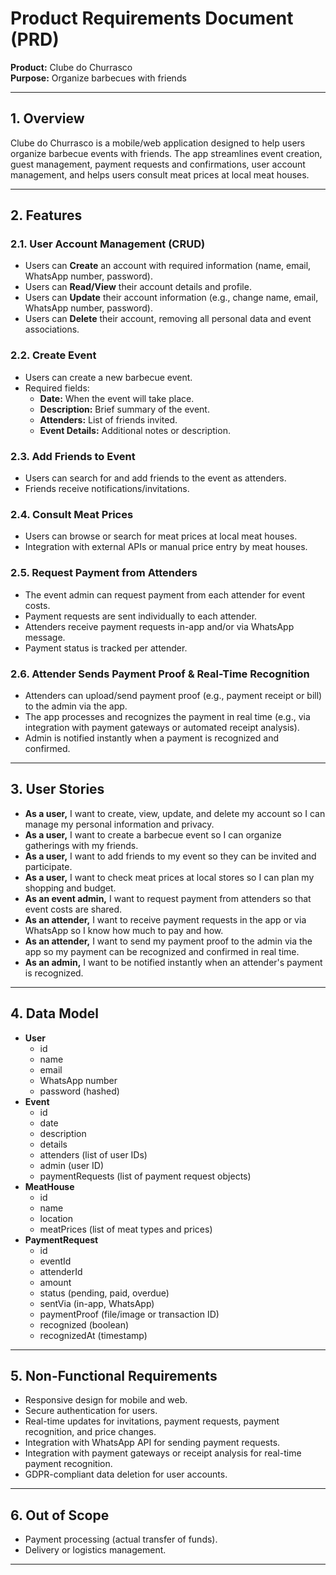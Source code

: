 # Product Requirements Document (PRD)  
**Product:** Clube do Churrasco  
**Purpose:** Organize barbecues with friends

---

## 1. Overview

Clube do Churrasco is a mobile/web application designed to help users organize barbecue events with friends. The app streamlines event creation, guest management, payment requests and confirmations, user account management, and helps users consult meat prices at local meat houses.

---

## 2. Features

### 2.1. User Account Management (CRUD)
- Users can **Create** an account with required information (name, email, WhatsApp number, password).
- Users can **Read/View** their account details and profile.
- Users can **Update** their account information (e.g., change name, email, WhatsApp number, password).
- Users can **Delete** their account, removing all personal data and event associations.

### 2.2. Create Event
- Users can create a new barbecue event.
- Required fields:  
  - **Date:** When the event will take place.  
  - **Description:** Brief summary of the event.  
  - **Attenders:** List of friends invited.  
  - **Event Details:** Additional notes or description.

### 2.3. Add Friends to Event
- Users can search for and add friends to the event as attenders.
- Friends receive notifications/invitations.

### 2.4. Consult Meat Prices
- Users can browse or search for meat prices at local meat houses.
- Integration with external APIs or manual price entry by meat houses.

### 2.5. Request Payment from Attenders
- The event admin can request payment from each attender for event costs.
- Payment requests are sent individually to each attender.
- Attenders receive payment requests in-app and/or via WhatsApp message.
- Payment status is tracked per attender.

### 2.6. Attender Sends Payment Proof & Real-Time Recognition
- Attenders can upload/send payment proof (e.g., payment receipt or bill) to the admin via the app.
- The app processes and recognizes the payment in real time (e.g., via integration with payment gateways or automated receipt analysis).
- Admin is notified instantly when a payment is recognized and confirmed.

---

## 3. User Stories

- **As a user,** I want to create, view, update, and delete my account so I can manage my personal information and privacy.
- **As a user,** I want to create a barbecue event so I can organize gatherings with my friends.
- **As a user,** I want to add friends to my event so they can be invited and participate.
- **As a user,** I want to check meat prices at local stores so I can plan my shopping and budget.
- **As an event admin,** I want to request payment from attenders so that event costs are shared.
- **As an attender,** I want to receive payment requests in the app or via WhatsApp so I know how much to pay and how.
- **As an attender,** I want to send my payment proof to the admin via the app so my payment can be recognized and confirmed in real time.
- **As an admin,** I want to be notified instantly when an attender's payment is recognized.

---

## 4. Data Model

- **User**
  - id
  - name
  - email
  - WhatsApp number
  - password (hashed)
- **Event**
  - id
  - date
  - description
  - details
  - attenders (list of user IDs)
  - admin (user ID)
  - paymentRequests (list of payment request objects)
- **MeatHouse**
  - id
  - name
  - location
  - meatPrices (list of meat types and prices)
- **PaymentRequest**
  - id
  - eventId
  - attenderId
  - amount
  - status (pending, paid, overdue)
  - sentVia (in-app, WhatsApp)
  - paymentProof (file/image or transaction ID)
  - recognized (boolean)
  - recognizedAt (timestamp)

---

## 5. Non-Functional Requirements

- Responsive design for mobile and web.
- Secure authentication for users.
- Real-time updates for invitations, payment requests, payment recognition, and price changes.
- Integration with WhatsApp API for sending payment requests.
- Integration with payment gateways or receipt analysis for real-time payment recognition.
- GDPR-compliant data deletion for user accounts.

---

## 6. Out of Scope

- Payment processing (actual transfer of funds).
- Delivery or logistics management.

---